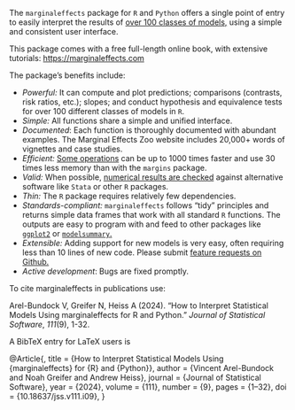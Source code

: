 

The `marginaleffects` package for `R` and `Python` offers a single point
of entry to easily interpret the results of [over 100 classes of
models,](https://marginaleffects.com/bonus/supported_models.html) using
a simple and consistent user interface.

This package comes with a free full-length online book, with extensive
tutorials: <https://marginaleffects.com>

The package’s benefits include:

- *Powerful:* It can compute and plot predictions; comparisons
  (contrasts, risk ratios, etc.); slopes; and conduct hypothesis and
  equivalence tests for over 100 different classes of models in `R`.
- *Simple:* All functions share a simple and unified interface.
- *Documented*: Each function is thoroughly documented with abundant
  examples. The Marginal Effects Zoo website includes 20,000+ words of
  vignettes and case studies.
- *Efficient:* [Some
  operations](https://marginaleffects.com/bonus/performance.html) can be
  up to 1000 times faster and use 30 times less memory than with the
  `margins` package.  
- *Valid:* When possible, [numerical results are
  checked](https://marginaleffects.com/bonus/supported_models.html)
  against alternative software like `Stata` or other `R` packages.
- *Thin:* The `R` package requires relatively few dependencies.
- *Standards-compliant:* `marginaleffects` follows “tidy” principles and
  returns simple data frames that work with all standard `R` functions.
  The outputs are easy to program with and feed to other packages like
  [`ggplot2`](https://marginaleffects.com/bonus/plot.html) or
  [`modelsummary`.](https://marginaleffects.com/bonus/tables.html)
- *Extensible:* Adding support for new models is very easy, often
  requiring less than 10 lines of new code. Please submit [feature
  requests on
  Github.](https://github.com/vincentarelbundock/marginaleffects/issues)
- *Active development*: Bugs are fixed promptly.

To cite marginaleffects in publications use:

Arel-Bundock V, Greifer N, Heiss A (2024). “How to Interpret Statistical
Models Using marginaleffects for R and Python.” *Journal of Statistical
Software*, *111*(9), 1-32. 

A BibTeX entry for LaTeX users is

@Article{, title = {How to Interpret Statistical Models Using
{marginaleffects} for {R} and {Python}}, author = {Vincent Arel-Bundock
and Noah Greifer and Andrew Heiss}, journal = {Journal of Statistical
Software}, year = {2024}, volume = {111}, number = {9}, pages = {1–32},
doi = {10.18637/jss.v111.i09}, }

